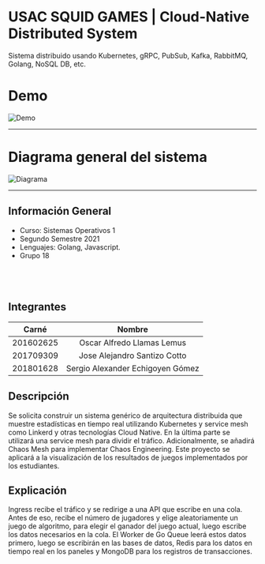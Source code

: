 # USAC SQUID GAMES | Cloud-Native Distributed System

Sistema distribuido usando Kubernetes, gRPC, PubSub, Kafka, RabbitMQ, Golang, NoSQL DB, etc.

# Demo

![Demo](https://i.ibb.co/7KDR3DN/sopesgif.gif)

---

# Diagrama general del sistema

![Diagrama](https://i.ibb.co/g63JWMj/SOPES1-PROYECTO2.png)

---

## Información General
- Curso: Sistemas Operativos 1
- Segundo Semestre 2021
- Lenguajes: Golang, Javascript.
- Grupo 18

&nbsp;
---
## Integrantes

|Carné | Nombre |
|:----:|:----:|
|201602625| Oscar Alfredo Llamas Lemus|
|201709309| Jose Alejandro Santizo Cotto|
|201801628| Sergio Alexander Echigoyen Gómez|


## Descripción

Se solicita construir un sistema genérico de arquitectura distribuida que muestre estadísticas en tiempo real utilizando Kubernetes y service mesh como Linkerd y otras tecnologías Cloud Native. En la última parte se utilizará una service mesh para dividir el tráfico. Adicionalmente, se añadirá Chaos Mesh para implementar Chaos Engineering. Este proyecto se aplicará a la visualización de los resultados de juegos implementados por los estudiantes.


## Explicación

Ingress recibe el tráfico y se redirige a una API que escribe en una cola. Antes de eso, recibe el número de jugadores y elige aleatoriamente un juego de
algoritmo, para elegir el ganador del juego actual, luego escribe los datos necesarios en la cola. El Worker de Go Queue leerá estos datos primero, luego
se escribirán en las bases de datos, Redis para los datos en tiempo real en los paneles y MongoDB para los registros de transacciones.


